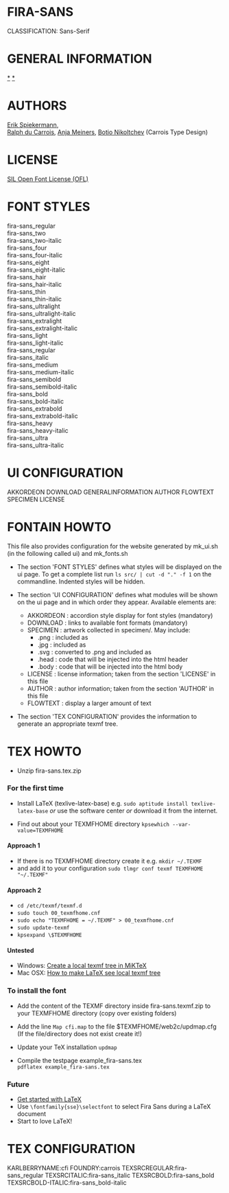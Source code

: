 FIRA-SANS
=========
CLASSIFICATION: Sans-Serif


GENERAL INFORMATION
===================
[*](http://www.carrois.com/fira-3-1/)
[*](https://github.com/mozilla/Fira)


AUTHORS
=======
[Erik Spiekermann](http://www.edenspiekermann.com/),    
[Ralph du Carrois](http://www.carrois.com/), 
[Anja Meiners](http://www.carrois.com/), [Botio Nikoltchev](http://lettersoup.de/) 
(Carrois Type Design)


LICENSE
=======
[SIL Open Font License (OFL)](http://scripts.sil.org/OFL)


FONT STYLES
===========
fira-sans_regular    
    fira-sans_two    
    fira-sans_two-italic    
    fira-sans_four    
    fira-sans_four-italic    
    fira-sans_eight    
    fira-sans_eight-italic    
fira-sans_hair    
    fira-sans_hair-italic    
fira-sans_thin    
    fira-sans_thin-italic    
fira-sans_ultralight    
    fira-sans_ultralight-italic    
fira-sans_extralight    
    fira-sans_extralight-italic    
fira-sans_light    
    fira-sans_light-italic    
fira-sans_regular    
    fira-sans_italic    
fira-sans_medium    
    fira-sans_medium-italic    
fira-sans_semibold    
    fira-sans_semibold-italic    
fira-sans_bold    
    fira-sans_bold-italic    
fira-sans_extrabold    
    fira-sans_extrabold-italic    
fira-sans_heavy    
    fira-sans_heavy-italic    
fira-sans_ultra    
    fira-sans_ultra-italic    


UI CONFIGURATION
================
AKKORDEON
DOWNLOAD
GENERALINFORMATION
AUTHOR
FLOWTEXT
SPECIMEN
LICENSE


FONTAIN HOWTO
=============
This file also provides configuration for the website generated by 
mk_ui.sh (in the following called ui) and mk_fonts.sh

- The section 'FONT STYLES' defines what styles will be displayed on the ui 
  page. To get a complete list run `ls src/ | cut -d "." -f 1` on the 
  commandline. Indented styles will be hidden.

- The section 'UI CONFIGURATION' defines what modules will be shown on the ui 
  page and in which order they appear. Available elements are:

  - AKKORDEON :  accordion style display for font styles (mandatory)
  - DOWNLOAD  :  links to available font formats (mandatory)
  - SPECIMEN  :  artwork collected in specimen/. May include:
    - .png    :  included as <img>
    - .jpg    :  included as <img>
    - .svg    :  converted to .png and included as <img>
    - .head   :  code that will be injected into the html header
    - .body   :  code that will be injected into the html body
  - LICENSE   :  license information; 
                 taken from the section 'LICENSE' in this file
  - AUTHOR    :  author information; 
                 taken from the section 'AUTHOR' in this file
  - FLOWTEXT  :  display a larger amount of text        

- The section 'TEX CONFIGURATION' provides the information to generate an 
  appropriate texmf tree.




TEX HOWTO
=========

- Unzip fira-sans.tex.zip

### For the first time

- Install LaTeX (texlive-latex-base)
  e.g. `sudo aptitude install texlive-latex-base`
 _or_ use the software center
 _or_ download it from the internet.

- Find out about your TEXMFHOME directory
 `kpsewhich --var-value=TEXMFHOME`

#### Approach **1**

- If there is no TEXMFHOME directory create it
  e.g. `mkdir ~/.TEXMF`
- and add it to your configuration
 `sudo tlmgr conf texmf TEXMFHOME "~/.TEXMF"`

#### Approach **2**

- `cd /etc/texmf/texmf.d`
- `sudo touch 00_texmfhome.cnf`
- `sudo echo "TEXMFHOME = ~/.TEXMF" > 00_texmfhome.cnf`
- `sudo update-texmf`
- `kpsexpand \$TEXMFHOME`

#### Untested

- Windows: [Create a local texmf tree in MiKTeX](http://tex.stackexchange.com/questions/69483/create-a-local-texmf-tree-in-miktex)
- Mac OSX: [How to make LaTeX see local texmf tree](http://tex.stackexchange.com/questions/30494/how-to-make-latex-see-local-texmf-tree)

### To install the font

- Add the content of the TEXMF directory inside
  fira-sans.texmf.zip to your TEXMFHOME directory
  (copy over existing folders)

- Add the line `Map cfi.map`
  to the file $TEXMFHOME/web2c/updmap.cfg
  (If the file/directory does not exist create it!)

- Update your TeX installation
 `updmap`

- Compile the testpage example_fira-sans.tex    
 `pdflatex example_fira-sans.tex`

### Future

- [Get started with LaTeX](http://en.wikibooks.org/wiki/LaTeX)
- Use `\fontfamily{sse}\selectfont` to select Fira Sans 
  during a LaTeX document
- Start to love LaTeX!



TEX CONFIGURATION
=================
KARLBERRYNAME:cfi
FOUNDRY:carrois
TEXSRCREGULAR:fira-sans_regular
TEXSRCITALIC:fira-sans_italic
TEXSRCBOLD:fira-sans_bold
TEXSRCBOLD-ITALIC:fira-sans_bold-italic


